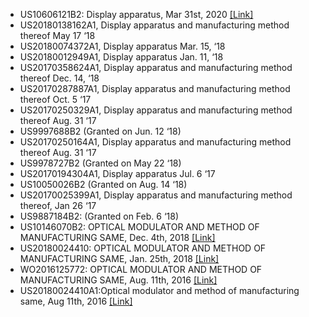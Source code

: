 -   US10606121B2: Display apparatus, Mar 31st, 2020 [[Link]]()
-	US20180138162A1, Display apparatus and manufacturing method thereof		May 17 ‘18
-	US20180074372A1, Display apparatus						Mar. 15, ‘18
-	US20180012949A1, Display apparatus						Jan. 11, ‘18
-	US20170358624A1, Display apparatus and manufacturing method thereof 		Dec. 14, ‘18
-	US20170287887A1, Display apparatus and manufacturing method thereof		Oct. 5 ‘17
-	US20170250329A1, Display apparatus and manufacturing method thereof		Aug. 31 ‘17
-   US9997688B2 (Granted on Jun. 12 ‘18)
-	US20170250164A1, Display apparatus and manufacturing method thereof		Aug. 31 ‘17
-   US9978727B2 (Granted on May 22 ‘18)
-	US20170194304A1, Display apparatus						Jul. 6 ‘17
-   US10050026B2 (Granted on Aug. 14 ‘18)
-	US20170025399A1, Display apparatus and manufacturing method thereof,		Jan 26 ‘17
-   US9887184B2: (Granted on Feb. 6 ‘18)
-   US10146070B2: OPTICAL MODULATOR AND METHOD OF MANUFACTURING SAME, Dec. 4th, 2018 [[Link]](https://github.com/yh2424/yh2424.github.io/blob/master/_mydata/Patent/US10146070B2.pdf)
-   US20180024410: OPTICAL MODULATOR AND METHOD OF MANUFACTURING SAME, Jan. 25th, 2018 [[Link]](https://patentscope.wipo.int/search/en/detail.jsf?docId=US210202016)
-   WO2016125772: OPTICAL MODULATOR AND METHOD OF MANUFACTURING SAME, Aug. 11th, 2016 [[Link]](https://patentscope.wipo.int/search/en/detail.jsf?docId=WO2016125772)
-	US20180024410A1:Optical modulator and method of manufacturing same, Aug 11th, 2016 [[Link]](https://github.com/yh2424/yh2424.github.io/raw/master/_mydata/Patent/US20180024410A1.pdf)


